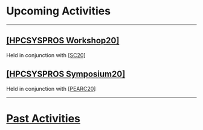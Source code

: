 # Upcoming Activities

------
## [[HPCSYSPROS Workshop20]](http://sighpc-syspros.org/workshops/2020/)
Held in conjunction with [[SC20]](https://sc20.supercomputing.org/)

## [[HPCSYSPROS Symposium20]](http://sighpc-syspros.org/symposiums/2020/)
Held in conjunction with [[PEARC20]](https://pearc.acm.org/pearc20/)

------

# [Past Activities](PastActivities.md)
